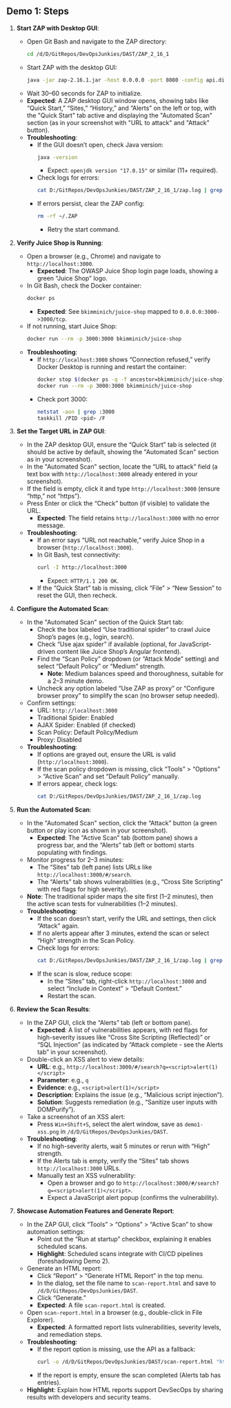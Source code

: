 ## Demo 1: Steps

1. **Start ZAP with Desktop GUI**:
   - Open Git Bash and navigate to the ZAP directory:
     ```bash
     cd /d/D/GitRepos/DevOpsJunkies/DAST/ZAP_2_16_1
     ```
   - Start ZAP with the desktop GUI:
     ```bash
     java -jar zap-2.16.1.jar -host 0.0.0.0 -port 8080 -config api.disablekey=true -config api.enabled=true -config log4j.level=DEBUG
     ```
   - Wait 30–60 seconds for ZAP to initialize.
   - **Expected**: A ZAP desktop GUI window opens, showing tabs like “Quick Start,” “Sites,” “History,” and “Alerts” on the left or top, with the "Quick Start" tab active and displaying the "Automated Scan" section (as in your screenshot with "URL to attack" and "Attack" button).
   - **Troubleshooting**:
     - If the GUI doesn’t open, check Java version:
       ```bash
       java -version
       ```
       - Expect: `openjdk version "17.0.15"` or similar (11+ required).
     - Check logs for errors:
       ```bash
       cat D:/GitRepos/DevOpsJunkies/DAST/ZAP_2_16_1/zap.log | grep -i "error\|gui"
       ```
     - If errors persist, clear the ZAP config:
       ```bash
       rm -rf ~/.ZAP
       ```
       - Retry the start command.

2. **Verify Juice Shop is Running**:
   - Open a browser (e.g., Chrome) and navigate to `http://localhost:3000`.
     - **Expected**: The OWASP Juice Shop login page loads, showing a green “Juice Shop” logo.
   - In Git Bash, check the Docker container:
     ```bash
     docker ps
     ```
     - **Expected**: See `bkimminich/juice-shop` mapped to `0.0.0.0:3000->3000/tcp`.
   - If not running, start Juice Shop:
     ```bash
     docker run --rm -p 3000:3000 bkimminich/juice-shop
     ```
   - **Troubleshooting**:
     - If `http://localhost:3000` shows “Connection refused,” verify Docker Desktop is running and restart the container:
       ```bash
       docker stop $(docker ps -q -f ancestor=bkimminich/juice-shop)
       docker run --rm -p 3000:3000 bkimminich/juice-shop
       ```
     - Check port 3000:
       ```bash
       netstat -aon | grep :3000
       taskkill /PID <pid> /F
       ```

3. **Set the Target URL in ZAP GUI**:
   - In the ZAP desktop GUI, ensure the “Quick Start” tab is selected (it should be active by default, showing the "Automated Scan" section as in your screenshot).
   - In the "Automated Scan" section, locate the “URL to attack” field (a text box with `http://localhost:3000` already entered in your screenshot).
   - If the field is empty, click it and type `http://localhost:3000` (ensure “http,” not “https”).
   - Press Enter or click the “Check” button (if visible) to validate the URL.
     - **Expected**: The field retains `http://localhost:3000` with no error message.
   - **Troubleshooting**:
     - If an error says “URL not reachable,” verify Juice Shop in a browser (`http://localhost:3000`).
     - In Git Bash, test connectivity:
       ```bash
       curl -I http://localhost:3000
       ```
       - Expect: `HTTP/1.1 200 OK`.
     - If the “Quick Start” tab is missing, click “File” > “New Session” to reset the GUI, then recheck.

4. **Configure the Automated Scan**:
   - In the "Automated Scan" section of the Quick Start tab:
     - Check the box labeled “Use traditional spider” to crawl Juice Shop’s pages (e.g., login, search).
     - Check “Use ajax spider” if available (optional, for JavaScript-driven content like Juice Shop’s Angular frontend).
     - Find the “Scan Policy” dropdown (or “Attack Mode” setting) and select “Default Policy” or “Medium” strength.
       - **Note**: Medium balances speed and thoroughness, suitable for a 2–3 minute demo.
     - Uncheck any option labeled “Use ZAP as proxy” or “Configure browser proxy” to simplify the scan (no browser setup needed).
   - Confirm settings:
     - URL: `http://localhost:3000`
     - Traditional Spider: Enabled
     - AJAX Spider: Enabled (if checked)
     - Scan Policy: Default Policy/Medium
     - Proxy: Disabled
   - **Troubleshooting**:
     - If options are grayed out, ensure the URL is valid (`http://localhost:3000`).
     - If the scan policy dropdown is missing, click “Tools” > “Options” > “Active Scan” and set “Default Policy” manually.
     - If errors appear, check logs:
       ```bash
       cat D:/GitRepos/DevOpsJunkies/DAST/ZAP_2_16_1/zap.log
       ```

5. **Run the Automated Scan**:
   - In the "Automated Scan" section, click the “Attack” button (a green button or play icon as shown in your screenshot).
     - **Expected**: The “Active Scan” tab (bottom pane) shows a progress bar, and the “Alerts” tab (left or bottom) starts populating with findings.
   - Monitor progress for 2–3 minutes:
     - The “Sites” tab (left pane) lists URLs like `http://localhost:3000/#/search`.
     - The “Alerts” tab shows vulnerabilities (e.g., “Cross Site Scripting” with red flags for high severity).
   - **Note**: The traditional spider maps the site first (1–2 minutes), then the active scan tests for vulnerabilities (1–2 minutes).
   - **Troubleshooting**:
     - If the scan doesn’t start, verify the URL and settings, then click “Attack” again.
     - If no alerts appear after 3 minutes, extend the scan or select “High” strength in the Scan Policy.
     - Check logs for errors:
       ```bash
       cat D:/GitRepos/DevOpsJunkies/DAST/ZAP_2_16_1/zap.log | grep -i error
       ```
     - If the scan is slow, reduce scope:
       - In the “Sites” tab, right-click `http://localhost:3000` and select “Include in Context” > “Default Context.”
       - Restart the scan.

6. **Review the Scan Results**:
   - In the ZAP GUI, click the “Alerts” tab (left or bottom pane).
     - **Expected**: A list of vulnerabilities appears, with red flags for high-severity issues like “Cross Site Scripting (Reflected)” or “SQL Injection” (as indicated by “Attack complete - see the Alerts tab” in your screenshot).
   - Double-click an XSS alert to view details:
     - **URL**: e.g., `http://localhost:3000/#/search?q=<script>alert(1)</script>`
     - **Parameter**: e.g., `q`
     - **Evidence**: e.g., `<script>alert(1)</script>`
     - **Description**: Explains the issue (e.g., “Malicious script injection”).
     - **Solution**: Suggests remediation (e.g., “Sanitize user inputs with DOMPurify”).
   - Take a screenshot of an XSS alert:
     - Press `Win+Shift+S`, select the alert window, save as `demo1-xss.png` in `/d/D/GitRepos/DevOpsJunkies/DAST`.
   - **Troubleshooting**:
     - If no high-severity alerts, wait 5 minutes or rerun with “High” strength.
     - If the Alerts tab is empty, verify the “Sites” tab shows `http://localhost:3000` URLs.
     - Manually test an XSS vulnerability:
       - Open a browser and go to `http://localhost:3000/#/search?q=<script>alert(1)</script>`.
       - Expect a JavaScript alert popup (confirms the vulnerability).

7. **Showcase Automation Features and Generate Report**:
   - In the ZAP GUI, click “Tools” > “Options” > “Active Scan” to show automation settings:
     - Point out the “Run at startup” checkbox, explaining it enables scheduled scans.
     - **Highlight**: Scheduled scans integrate with CI/CD pipelines (foreshadowing Demo 2).
   - Generate an HTML report:
     - Click “Report” > “Generate HTML Report” in the top menu.
     - In the dialog, set the file name to `scan-report.html` and save to `/d/D/GitRepos/DevOpsJunkies/DAST`.
     - Click “Generate.”
     - **Expected**: A file `scan-report.html` is created.
   - Open `scan-report.html` in a browser (e.g., double-click in File Explorer).
     - **Expected**: A formatted report lists vulnerabilities, severity levels, and remediation steps.
   - **Troubleshooting**:
     - If the report option is missing, use the API as a fallback:
       ```bash
       curl -o /d/D/GitRepos/DevOpsJunkies/DAST/scan-report.html "http://localhost:8080/JSON/report/?formMethod=GET&reportType=html&fileName=scan-report.html"
       ```
     - If the report is empty, ensure the scan completed (Alerts tab has entries).
   - **Highlight**: Explain how HTML reports support DevSecOps by sharing results with developers and security teams.
